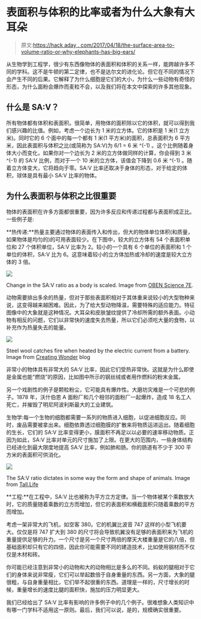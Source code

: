 # 表面积与体积的比率或者为什么大象有大耳朵

> 原文:[https://hack aday . com/2017/04/18/the-surface-area-to-volume-ratio-or-why-elephants-has-big-ears/](https://hackaday.com/2017/04/18/the-surface-area-to-volume-ratio-or-why-elephants-have-big-ears/)

从生物学到工程学，很少有东西像物体的表面积和体积的关系一样，能跨越许多不同的学科。这不是牛顿的第二定律，也不是达尔文的进化论。但它在不同的情况下会产生不同的后果。它解释了为什么细胞是它们的大小，为什么一些动物有奇怪的形态，为什么面粉会爆炸而麦粒不会，以及我们将在本文中探索的许多其他现象。

## 什么是 SA:V？

所有物体都有体积和表面积。很简单，用物体的面积除以它的体积，就可以得到我们感兴趣的比值。例如，考虑一个边长为 1 米的立方体。它的体积是 1 米(1 立方米)。同时它的 6 个面中的每一个都有 1 米(1 平方米)的面积，总表面积为 6 平方米，因此表面积与体积之比(或简称为 SA:V)为 6/1 = 6 米 ^(-1) 。这个比例随着身体大小而变化，如果你对一个边长为 2 米的立方体做同样的计算，你会得到 3 米 ^(-1) 的 SA:V 比例，而对于一个 10 米的立方体，该值会下降到 0.6 米 ^(-1) 。随着立方体变大，它将趋向于零。SA:V 比率还取决于身体的形态，对于给定的体积，球体是具有最小 SA:V 比率的物体。

## 为什么表面积与体积之比很重要

物体的表面积在许多方面都很重要，因为许多反应和传递过程都与表面积成正比。一些例子是:

**热传递:**热量主要通过物体的表面传入和传出，但大的物体单位体积(和质量，如果物体是均匀的)的可用表面较少。在下图中，较大的立方体有 54 个表面积单位和 27 个体积单位，SA:V 比率为 2。较小的一个具有 6 个单位的表面积和 1 个单位的体积，SA:V 比为 6。这意味着较小的立方体加热或冷却的速度是较大立方体的 3 倍。

![](../Images/bc34a888ec3b7705f77c942d4740ba79.png)

Change in the SA:V ratio as a body is scaled. Image from [OBEN Science 7E](https://sites.google.com/site/obenscience7e/unit-5/surface-area-to-volume-ratio).

动物需要排出多余的热量，但对于那些表面积相对于其体重来说较小的大型物种来说，这变得越来越困难。因此，为了给大型动物降温，需要特殊的适应能力。特征图像中的大象就是这种情况。大耳朵和皮肤皱纹提供了冷却所需的额外表面。小动物有相反的问题，它们以非常快的速度失去热量，所以它们必须吃大量的食物，以补充作为热量失去的能量。

![](../Images/bf4eda07409f283adeccef079381c5a3.png)

Steel wool catches fire when heated by the electric current from a battery. Image from [Creating Wonder](http://creating-wonder.blogspot.mx/2013_11_01_archive.html) blog

非常小的物体具有非常大的 SA:V 比率，因此它们受热非常快。这就是为什么即使是金属也能“燃烧”的原因，比如图中所示的钢丝绒或者用作燃料的粉末金属。

另一个戏剧性的例子是颗粒粉尘，它可能具有爆炸性。大磨坊灾难是一个可悲的例子。1878 年，沃什伯恩 A 面粉厂和几个相邻的面粉厂一起爆炸，造成 18 名工人死亡，并摧毁了明尼阿波利斯最大的工业建筑。

生物学:每一个生物的细胞都需要一系列的物质进入细胞，以促进细胞反应。同时，废品需要被拿出来。细胞依靠透过细胞膜的扩散来将物质运进运出。随着细胞的生长，它们的 SA:V 比率变得更小，膜面积不再足以以必要的速率移动物质。正因为如此，SA:V 比率对单元的尺寸施加了上限。在更大的范围内，一些身体结构已经进化到最大限度地提高 SA:V 比率，例如肺和肠。你的肠道有不少于 300 平方米的表面积可供消化。

![](../Images/d525f4037db45f27727ea25a484da548.png)

The SA:V ratio dictates in some way the form and shape of animals. Image from [Tall.Life](https://tall.life/square-cube-law-and-human-height/)

**工程:**在工程中，SA:V 比也被称为平方立方定律。当一个物体被某个乘数放大时，它的质量随着乘数的立方而增加，但它的表面积和横截面积只随着乘数的平方而增加。

考虑一架非常大的飞机，如空客 380。它的机翼比波音 747 这样的小型飞机要大。仅仅是将 747 扩大到 380 的尺寸将会导致机翼没有足够的表面积来为飞机的重量提供足够的升力。一个尺寸是另一个尺寸两倍的摩天大楼重量是它的八倍，但基础面积却只有它的四倍，因此你可能需要不同的建造技术，比如使用钢材而不仅仅是木材和砖。

你可能已经注意到非常小的动物和大的动物相比是多么的不同。蚂蚁的腿相对于它们的身体来说非常瘦，它们可以举起数倍于自身重量的东西。另一方面，大象的腿很粗，与自身重量相比，它们举不起很重的东西。道理是一样的，尺寸增长的时候，重量增长的速度比腿的面积快，施加的压力明显更大。

我们已经给出了 SA:V 比率有影响的许多例子中的几个例子。很难想象人类知识中有哪一门学科不适用这一原则。最后，我们可以说，是的，规模确实很重要。